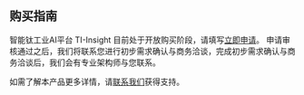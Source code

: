 ## 购买指南
智能钛工业AI平台 TI-Insight 目前处于开放购买阶段，请填写[立即申请](https://cloud.tencent.com/apply/p/nrba9i6uhe)。 
申请审核通过之后，我们将联系您进行初步需求确认与商务洽谈，完成初步需求确认与商务洽谈后，我们会有专业架构师与您联系。

如需了解本产品更多详情，请[联系我们](https://cloud.tencent.com/about/connect)获得支持。
